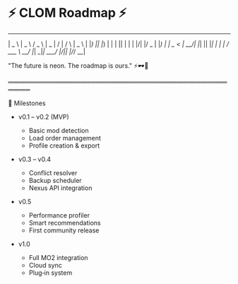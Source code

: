 # ⚡ CLOM Roadmap ⚡

 ____   ____   ___   ____  __  __   _   ____  
|  _ \ |  _ \ / _ \ |  _ \|  \/  | / \ |  _ \ 
| |_) || |_) | | | || | | | |\/| |/ _ \| |_) |
|  _ < |  __/| |_| || |_| | |  | / ___ \  __/ 
|_| \_\|_|    \___/ |____/|_|  |_/_/   \_\_|    


"The future is neon. The roadmap is ours." ⚡🕶️💾

═══════════════════════════════════════════════════════

🚀 Milestones

+ v0.1 – v0.2 (MVP)
  + Basic mod detection
  + Load order management
  + Profile creation & export

+ v0.3 – v0.4
  + Conflict resolver
  + Backup scheduler
  + Nexus API integration

+ v0.5
  + Performance profiler
  + Smart recommendations
  + First community release

+ v1.0
  + Full MO2 integration
  + Cloud sync
  + Plug‑in system
